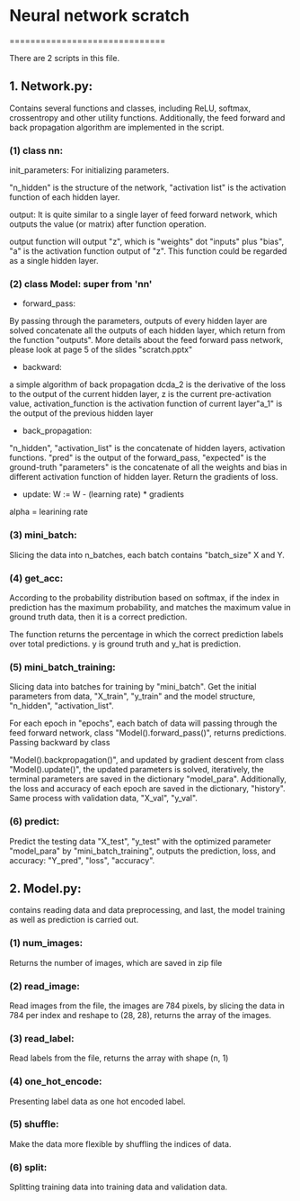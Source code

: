 # Neural network scratch
==============================

There are 2 scripts in this file.

## 1. Network.py: 

Contains several functions and classes, including ReLU, softmax, crossentropy and other utility functions. Additionally, the feed forward and back propagation algorithm are implemented in the script.

### (1) class nn:

init_parameters: For initializing parameters.
        
"n_hidden" is the structure of the network, "activation list" is the activation function of each hidden layer.
        
output: It is quite similar to a single layer of feed forward network, which outputs the value (or matrix) after function operation.
        
output function will output "z", which is "weights" dot "inputs" plus "bias", "a" is the activation function output of "z". This function could be regarded as a single hidden layer.
        
### (2) class Model: super from 'nn'
        
- forward_pass: 

By passing through the parameters, outputs of every hidden layer are solved
concatenate all the outputs of each hidden layer, which return from the function "outputs". More details about the feed forward pass network, please look at page 5 of the slides "scratch.pptx"
        
- backward: 

a simple algorithm of back propagation
dcda_2 is the derivative of the loss to the output of the current hidden layer, z is the current pre-activation value, activation_function is the activation function of current layer"a_1" is the output of the previous hidden layer
        
- back_propagation:
        
"n_hidden", "activation_list" is the concatenate of hidden layers, activation functions. "pred" is the output of the forward_pass, "expected" is the ground-truth
"parameters" is the concatenate of all the weights and bias in different activation function of hidden layer. Return the gradients of loss.
        
- update: W := W - (learning rate) * gradients
        
alpha = learining rate
        
### (3) mini_batch:

Slicing the data into n_batches, each batch contains "batch_size" X and Y.
    
### (4) get_acc:
        
According to the probability distribution based on softmax, if the index in prediction has the maximum probability, and matches the maximum value in ground truth data, then it is a correct prediction.
        
The function returns the percentage in which the correct prediction labels over total predictions. y is ground truth and y_hat is prediction.
        
### (5) mini_batch_training:

Slicing data into batches for training by "mini_batch". Get the initial parameters from data, "X_train", "y_train" and the model structure, "n_hidden", "activation_list".

For each epoch in "epochs", each batch of data will passing through the feed forward network, class "Model().forward_pass()", returns predictions. Passing backward by class 

"Model().backpropagation()", and updated by gradient descent from class "Model().update()", the updated parameters is solved, iteratively, the terminal parameters are saved in the dictionary "model_para". Additionally, the loss and accuracy of each epoch are saved in the dictionary, "history". Same process with validation data, "X_val", "y_val".
    
### (6) predict:

Predict the testing data "X_test", "y_test" with the optimized parameter "model_para" by "mini_batch_training", outputs the prediction, loss, and accuracy: "Y_pred", "loss", "accuracy".

## 2. Model.py: 

contains reading data and data preprocessing, and last, the model training as well as prediction is carried out.
    
### (1) num_images:
        
Returns the number of images, which are saved in zip file

### (2) read_image:
        
Read images from the file, the images are 784 pixels, by slicing the data in 784 per index and reshape to (28, 28), returns the array of the images.

### (3) read_label:
        
Read labels from the file, returns the array with shape (n, 1)
    
### (4) one_hot_encode:

Presenting label data as one hot encoded label.
    
### (5) shuffle:
        
Make the data more flexible by shuffling the indices of data.
    
### (6) split:
        
Splitting training data into training data and validation data.
